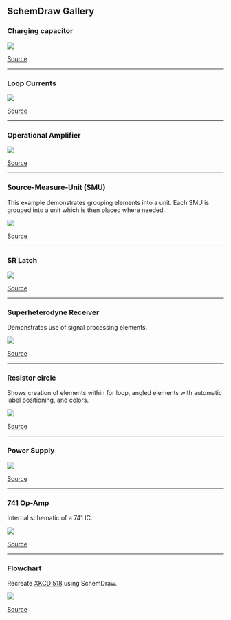 <link rel="stylesheet" href="css/codehilite.css">

## SchemDraw Gallery


### Charging capacitor

![](gallery/cap_charge.svg)

[Source](gallery/cap_charge.py)


-----------------------------------------------------------
### Loop Currents

![](gallery/loop_current.svg)

[Source](gallery/loop_current.py)


-----------------------------------------------------------
### Operational Amplifier

![](gallery/opamp.svg)

[Source](gallery/opamp.py)


-----------------------------------------------------------
### Source-Measure-Unit (SMU)

This example demonstrates grouping elements into a unit. 
Each SMU is grouped into a unit which is then placed where needed.

![](gallery/smu.svg)

[Source](gallery/smu.py)


-----------------------------------------------------------
### SR Latch

![](gallery/SR.svg)

[Source](gallery/SR.py)



-----------------------------------------------------------
### Superheterodyne Receiver

Demonstrates use of signal processing elements.

![](gallery/receiver.svg)

[Source](gallery/receiver.py)


-----------------------------------------------------------
### Resistor circle

Shows creation of elements within for loop, angled elements with automatic label positioning, and colors.

![](gallery/Rcircle.svg)

[Source](gallery/Rcircle.py)



-----------------------------------------------------------
### Power Supply

![](gallery/powersupply.svg)

[Source](gallery/powersupply.py)



-----------------------------------------------------------
### 741 Op-Amp

Internal schematic of a 741 IC.

![](gallery/741.svg)

[Source](gallery/741.py)


-----------------------------------------------------------
### Flowchart

Recreate [XKCD 518](https://xkcd.com/518/) using SchemDraw.

![](gallery/flowchart.svg)

[Source](gallery/flowchart.py)

